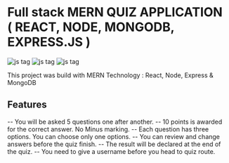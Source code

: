 # Full stack MERN QUIZ APPLICATION ( REACT, NODE, MONGODB, EXPRESS.JS )

![js tag](https://i.ibb.co/sFhmmwP/1.png)
![js tag](https://i.ibb.co/YTt7Dbj/2.png)
![js tag](https://i.ibb.co/4FLCdr2/3.png)

This project was build with MERN Technology : React, Node, Express & MongoDB

## Features

-- You will be asked 5 questions one after another.
-- 10 points is awarded for the correct answer. No Minus marking.
-- Each question has three options. You can choose only one options.
-- You can review and change answers before the quiz finish.
-- The result will be declared at the end of the quiz.
-- You need to give a username before you head to quiz route.
